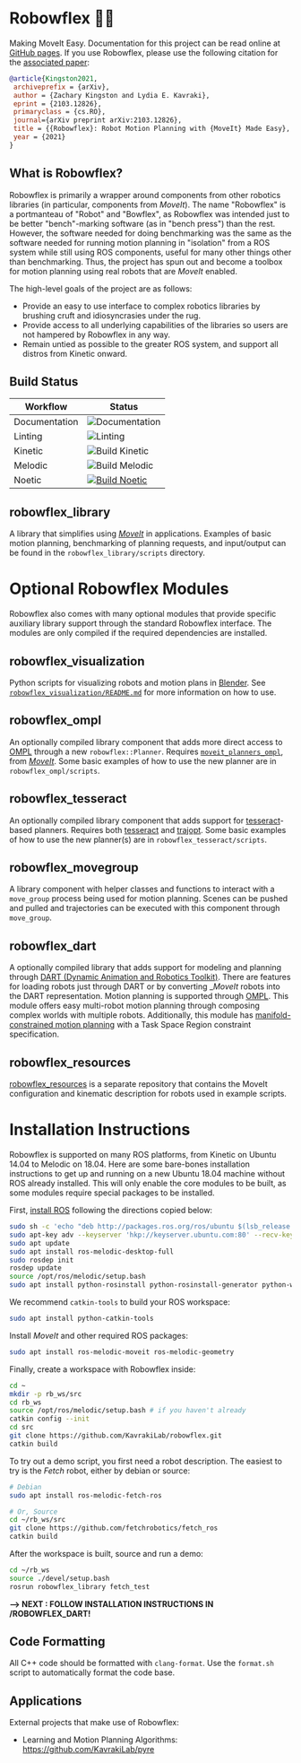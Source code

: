# Robowflex 💪🤖
Making MoveIt Easy.
Documentation for this project can be read online at [GitHub pages](https://kavrakilab.github.io/robowflex/).
If you use Robowflex, please use the following citation for the [associated paper](https://arxiv.org/pdf/2103.12826.pdf):
```bibtex
@article{Kingston2021,
 archiveprefix = {arXiv},
 author = {Zachary Kingston and Lydia E. Kavraki},
 eprint = {2103.12826},
 primaryclass = {cs.RO}, 
 journal={arXiv preprint arXiv:2103.12826},
 title = {{Robowflex}: Robot Motion Planning with {MoveIt} Made Easy},
 year = {2021}
}
```

## What is Robowflex?

Robowflex is primarily a wrapper around components from other robotics libraries (in particular, components from _MoveIt_).
The name "Robowflex" is a portmanteau of "Robot" and "Bowflex", as Robowflex was intended just to be better "bench"-marking software (as in "bench press") than the rest.
However, the software needed for doing benchmarking was the same as the software needed for running motion planning in "isolation" from a ROS system while still using ROS components, useful for many other things other than benchmarking.
Thus, the project has spun out and become a toolbox for motion planning using real robots that are _MoveIt_ enabled.

The high-level goals of the project are as follows:
- Provide an easy to use interface to complex robotics libraries by brushing cruft and idiosyncrasies under the rug.
- Provide access to all underlying capabilities of the libraries so users are not hampered by Robowflex in any way.
- Remain untied as possible to the greater ROS system, and support all distros from Kinetic onward.

## Build Status
| Workflow      | Status                                                                                                                                                                              |
|---------------|-------------------------------------------------------------------------------------------------------------------------------------------------------------------------------------|
| Documentation | ![Documentation](https://github.com/KavrakiLab/robowflex/workflows/Documentation/badge.svg)                                                                                         |
| Linting       | ![Linting](https://github.com/KavrakiLab/robowflex/workflows/Linting/badge.svg)                                                                                                     |
| Kinetic       | ![Build Kinetic](https://github.com/KavrakiLab/robowflex/workflows/Build%20Kinetic/badge.svg)                                                                                       |
| Melodic       | ![Build Melodic](https://github.com/KavrakiLab/robowflex/workflows/Build%20Melodic/badge.svg)                                                                                       |
| Noetic        | [![Build Noetic](https://github.com/KavrakiLab/robowflex/actions/workflows/build-noetic.yml/badge.svg)](https://github.com/KavrakiLab/robowflex/actions/workflows/build-noetic.yml) |

## robowflex_library
A library that simplifies using [_MoveIt_](https://github.com/ros-planning/moveit) in applications.
Examples of basic motion planning, benchmarking of planning requests, and input/output can be found in the `robowflex_library/scripts` directory.

# Optional Robowflex Modules
Robowflex also comes with many optional modules that provide specific auxiliary library support through the standard Robowflex interface.
The modules are only compiled if the required dependencies are installed.

## robowflex_visualization
Python scripts for visualizing robots and motion plans in [Blender](https://www.blender.org/).
See [`robowflex_visualization/README.md`](robowflex_visualization/README.md) for more information on how to use.

## robowflex_ompl
An optionally compiled library component that adds more direct access to [OMPL](http://ompl.kavrakilab.org/) through a new `robowflex::Planner`.
Requires [`moveit_planners_ompl`](https://github.com/ros-planning/moveit/tree/kinetic-devel/moveit_planners/ompl), from [_MoveIt_](https://github.com/ros-planning/moveit).
Some basic examples of how to use the new planner are in `robowflex_ompl/scripts`.

## robowflex_tesseract
An optionally compiled library component that adds support for [tesseract](https://github.com/ros-industrial-consortium/tesseract)-based planners.
Requires both [tesseract](https://github.com/ros-industrial-consortium/tesseract) and [trajopt](https://github.com/ros-industrial-consortium/trajopt_ros).
Some basic examples of how to use the new planner(s) are in `robowflex_tesseract/scripts`.

## robowflex_movegroup
A library component with helper classes and functions to interact with a `move_group` process being used for motion planning.
Scenes can be pushed and pulled and trajectories can be executed with this component through `move_group`.

## robowflex_dart
A optionally compiled library that adds support for modeling and planning through [DART (Dynamic Animation and Robotics Toolkit)](https://dartsim.github.io/).
There are features for loading robots just through DART or by converting __MoveIt_ robots into the DART representation.
Motion planning is supported through [OMPL](http://ompl.kavrakilab.org/).
This module offers easy multi-robot motion planning through composing complex worlds with multiple robots.
Additionally, this module has [manifold-constrained motion planning](http://ompl.kavrakilab.org/constrainedPlanning.html) with a Task Space Region constraint specification.

## robowflex_resources
[robowflex_resources](https://github.com/KavrakiLab/robowflex_resources) is a separate repository that contains the MoveIt configuration and kinematic description for robots used in example scripts.

# Installation Instructions

Robowflex is supported on many ROS platforms, from Kinetic on Ubuntu 14.04 to Melodic on 18.04.
Here are some bare-bones installation instructions to get up and running on a new Ubuntu 18.04 machine without ROS already installed.
This will only enable the core modules to be built, as some modules require special packages to be installed.

First, [install ROS](http://wiki.ros.org/melodic/Installation/Ubuntu) following the directions copied below:

```sh
sudo sh -c 'echo "deb http://packages.ros.org/ros/ubuntu $(lsb_release -sc) main" > /etc/apt/sources.list.d/ros-latest.list'
sudo apt-key adv --keyserver 'hkp://keyserver.ubuntu.com:80' --recv-key C1CF6E31E6BADE8868B172B4F42ED6FBAB17C654
sudo apt update
sudo apt install ros-melodic-desktop-full
sudo rosdep init
rosdep update
source /opt/ros/melodic/setup.bash
sudo apt install python-rosinstall python-rosinstall-generator python-wstool build-essential
```

We recommend `catkin-tools` to build your ROS workspace:
```sh
sudo apt install python-catkin-tools
```

Install _MoveIt_ and other required ROS packages:
```sh
sudo apt install ros-melodic-moveit ros-melodic-geometry
```

Finally, create a workspace with Robowflex inside:
```sh
cd ~
mkdir -p rb_ws/src
cd rb_ws
source /opt/ros/melodic/setup.bash # if you haven't already
catkin config --init
cd src
git clone https://github.com/KavrakiLab/robowflex.git
catkin build
```

To try out a demo script, you first need a robot description.
The easiest to try is the _Fetch_ robot, either by debian or source:
```sh
# Debian
sudo apt install ros-melodic-fetch-ros

# Or, Source
cd ~/rb_ws/src
git clone https://github.com/fetchrobotics/fetch_ros
catkin build
```

After the workspace is built, source and run a demo:
```sh
cd ~/rb_ws
source ./devel/setup.bash
rosrun robowflex_library fetch_test
```

**--> NEXT : FOLLOW INSTALLATION INSTRUCTIONS IN /ROBOWFLEX_DART!**

## Code Formatting
All C++ code should be formatted with `clang-format`.
Use the `format.sh` script to automatically format the code base.

## Applications 
External projects that make use of Robowflex:
- Learning and Motion Planning Algorithms: https://github.com/KavrakiLab/pyre
